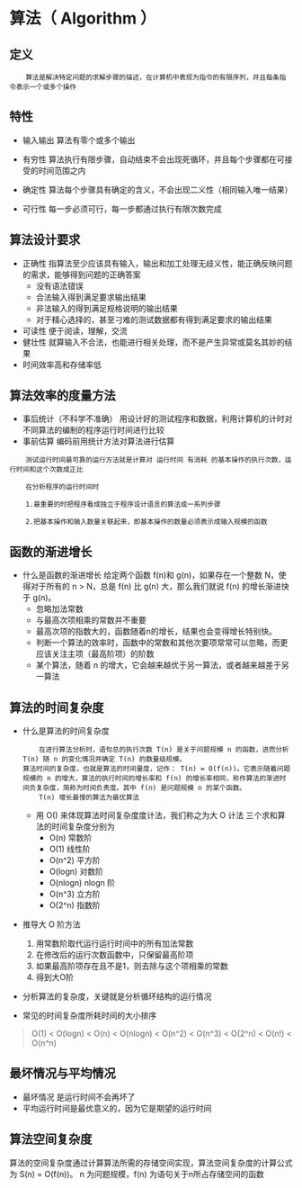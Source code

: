# 算法（ Algorithm ）
## 定义
```
    算法是解决特定问题的求解步骤的描述，在计算机中表现为指令的有限序列，并且每条指令表示一个或多个操作
```
## 特性
- 输入输出
    算法有零个或多个输出
- 有穷性 算法执行有限步骤，自动结束不会出现死循环，并且每个步骤都在可接受的时间范围之内

- 确定性 算法每个步骤具有确定的含义，不会出现二义性（相同输入唯一结果）

- 可行性 每一步必须可行，每一步都通过执行有限次数完成

## 算法设计要求
- 正确性 指算法至少应该具有输入，输出和加工处理无歧义性，能正确反映问题的需求，能够得到问题的正确答案
    - 没有语法错误
    - 合法输入得到满足要求输出结果
    - 非法输入的得到满足规格说明的输出结果
    - 对于精心选择的，甚至刁难的测试数据都有得到满足要求的输出结果
- 可读性 便于阅读，理解，交流
- 健壮性 就算输入不合法，也能进行相关处理，而不是产生异常或莫名其妙的结果
- 时间效率高和存储率低

## 算法效率的度量方法
- 事后统计（不科学不准确）
 用设计好的测试程序和数据，利用计算机的计时对不同算法的编制的程序运行时间进行比较
- 事前估算
 编码前用统计方法对算法进行估算
```
    测试运行时间最可靠的运行方法就是计算对 运行时间 有消耗 的基本操作的执行次数，运行时间和这个次数成正比

    在分析程序的运行时间时 

    1.最重要的时把程序看成独立于程序设计语言的算法或一系列步骤

    2.把基本操作和输入数量关联起来，即基本操作的数量必须表示成输入规模的函数
```
## 函数的渐进增长
- 什么是函数的渐进增长
    给定两个函数 f(n)和 g(n)，如果存在一个整数 N，使得对于所有的 n > N，总是 f(n) 比 g(n) 大，那么我们就说 f(n) 的增长渐进快于 g(n)。
    - 忽略加法常数
    - 与最高次项相乘的常数并不重要
    - 最高次项的指数大的，函数随着n的增长，结果也会变得增长特别快。
    - 判断一个算法的效率时，函数中的常数和其他次要项常常可以忽略，而更应该关注主项（最高阶项）的阶数
    - 某个算法，随着 n 的增大，它会越来越优于另一算法，或者越来越差于另一算法
## 算法的时间复杂度
- 什么是算法的时间复杂度
    ```
        在进行算法分析时，语句总的执行次数 T(n) 是关于问题规模 n 的函数，进而分析 T(n) 随 n 的变化情况并确定 T(n) 的数量级规模。
    算法时间的复杂度，也就是算法的时间量度，记作： T(n) = O(f(n))。它表示随着问题规模的 n 的增大，算法的执行时间的增长率和 f(n) 的增长率相同，称作算法的渐进时间负复杂度，简称为时间负责度。其中 f(n) 是问题规模 n 的某个函数。
        T(n) 增长最慢的算法为最优算法
    ```

    - 用 O() 来体现算法时间复杂度度计法，我们称之为大 O 计法
    三个求和算法的时间复杂度分别为 
        - O(n) 常数阶
        - O(1) 线性阶
        - O(n^2) 平方阶
        - O(logn) 对数阶
        - O(nlogn) nlogn 阶
        - O(n^3) 立方阶
        - O(2^n) 指数阶
 - 推导大 O 阶方法
    1. 用常数阶取代运行运行时间中的所有加法常数
    2. 在修改后的运行次数函数中，只保留最高阶项
    3. 如果最高阶项存在且不是1，则去除与这个项相乘的常数
    4. 得到大O阶
 
 - 分析算法的复杂度，关键就是分析循环结构的运行情况
 - 常见的时间复杂度所耗时间的大小排序
 > O(1) < O(logn) < O(n) < O(nlogn) < O(n^2) < O(n^3) < O(2^n) < O(n!) < O(n^n)

## 最坏情况与平均情况
- 最坏情况 是运行时间不会再坏了
- 平均运行时间是最优意义的，因为它是期望的运行时间
## 算法空间复杂度
算法的空间复杂度通过计算算法所需的存储空间实现，算法空间复杂度的计算公式为 S(n) = O(f(n))。 n 为问题规模，f(n) 为语句关于n所占存储空间的函数